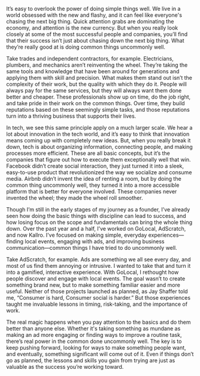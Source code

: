 It’s easy to overlook the power of doing simple things well. We live in a world obsessed with the new and flashy, and it can feel like everyone's chasing the next big thing. Quick attention grabs are dominating the economy, and attention is the new currency. But when you really look closely at some of the most successful people and companies, you’ll find that their success isn’t just about chasing down the next big thing. What they’re really good at is doing common things uncommonly well.

Take trades and independent contractors, for example. Electricians, plumbers, and mechanics aren’t reinventing the wheel. They’re taking the same tools and knowledge that have been around for generations and applying them with skill and precision. What makes them stand out isn’t the complexity of their work, but the quality with which they do it. People will always pay for the same services, but they will always want them done better and cheaper. These professionals show up on time, do the job right, and take pride in their work on the common things. Over time, they build reputations based on these seemingly simple tasks, and those reputations turn into a thriving business that supports their lives.

In tech, we see this same principle apply on a much larger scale. We hear a lot about innovation in the tech world, and it’s easy to think that innovation means coming up with completely new ideas. But, when you really break it down, tech is about organizing information, connecting people, and making processes more efficient. These are all basic concepts, but it’s the companies that figure out how to execute them exceptionally well that win. Facebook didn’t create social interaction, they just turned it into a sleek, easy-to-use product that revolutionized the way we socialize and consume media. Airbnb didn’t invent the idea of renting a room, but by doing the common thing uncommonly well, they turned it into a more accessible platform that is better for everyone involved. These companies never invented the wheel; they made the wheel roll smoother.

Though I’m still in the early stages of my journey as a founder, I’ve already seen how doing the basic things with discipline can lead to success, and how losing focus on the scope and fundamentals can bring the whole thing down. Over the past year and a half, I’ve worked on GoLocal, AdScratch, and now Kallro. I've focused on making simple, everyday experiences—finding local events, engaging with ads, and improving business communication—common things I have tried to do uncommonly well.

Take AdScratch, for example. Ads are something we all see every day, and most of us find them annoying or intrusive. I wanted to take that and turn it into a gamified, interactive experience. With GoLocal, I rethought how people discover and engage with local events. The goal wasn’t to create something brand new, but to make something familiar easier and more useful. Neither of those projects launched as planned, as Jay Shaffer told me, “Consumer is hard, Consumer social is harder.” But those experiences taught me invaluable lessons in timing, risk-taking, and the importance of work.

The real magic happens when you pay attention to the basics and do them better than anyone else. Whether it's taking something as mundane as making an ad more engaging or finding ways to improve a routine task, there’s real power in the common done uncommonly well. The key is to keep pushing forward, looking for ways to make something people want, and eventually, something significant will come out of it. Even if things don’t go as planned, the lessons and skills you gain from trying are just as valuable as the success you’re working toward.
